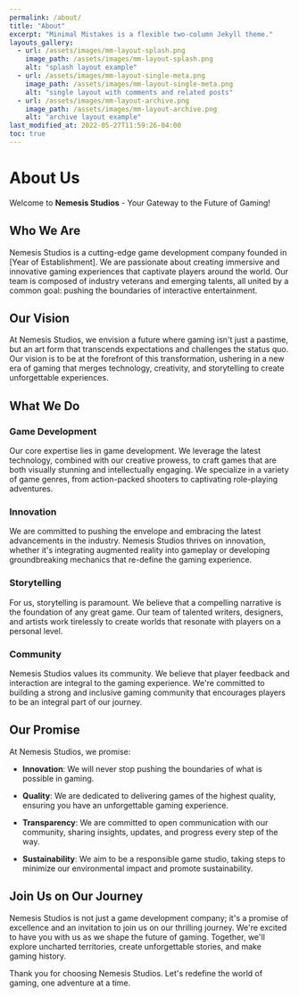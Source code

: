 ```yaml
---
permalink: /about/
title: "About"
excerpt: "Minimal Mistakes is a flexible two-column Jekyll theme."
layouts_gallery:
  - url: /assets/images/mm-layout-splash.png
    image_path: /assets/images/mm-layout-splash.png
    alt: "splash layout example"
  - url: /assets/images/mm-layout-single-meta.png
    image_path: /assets/images/mm-layout-single-meta.png
    alt: "single layout with comments and related posts"
  - url: /assets/images/mm-layout-archive.png
    image_path: /assets/images/mm-layout-archive.png
    alt: "archive layout example"
last_modified_at: 2022-05-27T11:59:26-04:00
toc: true
---
```


# About Us

Welcome to **Nemesis Studios** - Your Gateway to the Future of Gaming!

## Who We Are

Nemesis Studios is a cutting-edge game development company founded in [Year of Establishment]. We are passionate about creating immersive and innovative gaming experiences that captivate players around the world. Our team is composed of industry veterans and emerging talents, all united by a common goal: pushing the boundaries of interactive entertainment.

## Our Vision

At Nemesis Studios, we envision a future where gaming isn't just a pastime, but an art form that transcends expectations and challenges the status quo. Our vision is to be at the forefront of this transformation, ushering in a new era of gaming that merges technology, creativity, and storytelling to create unforgettable experiences.

## What We Do

### Game Development

Our core expertise lies in game development. We leverage the latest technology, combined with our creative prowess, to craft games that are both visually stunning and intellectually engaging. We specialize in a variety of game genres, from action-packed shooters to captivating role-playing adventures.

### Innovation

We are committed to pushing the envelope and embracing the latest advancements in the industry. Nemesis Studios thrives on innovation, whether it's integrating augmented reality into gameplay or developing groundbreaking mechanics that re-define the gaming experience.

### Storytelling

For us, storytelling is paramount. We believe that a compelling narrative is the foundation of any great game. Our team of talented writers, designers, and artists work tirelessly to create worlds that resonate with players on a personal level.

### Community

Nemesis Studios values its community. We believe that player feedback and interaction are integral to the gaming experience. We're committed to building a strong and inclusive gaming community that encourages players to be an integral part of our journey.

## Our Promise

At Nemesis Studios, we promise:

- **Innovation**: We will never stop pushing the boundaries of what is possible in gaming.

- **Quality**: We are dedicated to delivering games of the highest quality, ensuring you have an unforgettable gaming experience.

- **Transparency**: We are committed to open communication with our community, sharing insights, updates, and progress every step of the way.

- **Sustainability**: We aim to be a responsible game studio, taking steps to minimize our environmental impact and promote sustainability.

## Join Us on Our Journey

Nemesis Studios is not just a game development company; it's a promise of excellence and an invitation to join us on our thrilling journey. We're excited to have you with us as we shape the future of gaming. Together, we'll explore uncharted territories, create unforgettable stories, and make gaming history.

Thank you for choosing Nemesis Studios. Let's redefine the world of gaming, one adventure at a time.
